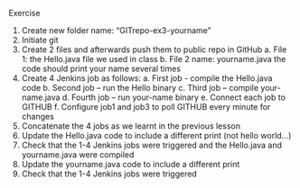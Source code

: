 Exercise
1. Create new folder name: “GITrepo-ex3-yourname”
2. Initiate git
3. Create 2 files and afterwards push them to public repo in GitHub
a. File 1: the Hello.java file we used in class
b. File 2 name: yourname.java the code should print your name several times
4. Create 4 Jenkins job as follows:
a. First job - compile the Hello.java code
b. Second job – run the Hello binary
c. Third job – compile your-name.java
d. Fourth job – run your-name binary
e. Connect each job to GITHUB
f. Configure job1 and job3 to poll GITHUB every minute for changes
5. Concatenate the 4 jobs as we learnt in the previous lesson
6. Update the Hello.java code to include a different print (not hello world…)
7. Check that the 1-4 Jenkins jobs were triggered and the Hello.java and yourname.java were compiled
8. Update the yourname.java code to include a different print
9. Check that the 1-4 Jenkins jobs were triggered
